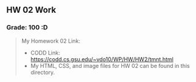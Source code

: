 ## HW 02 Work

### Grade: 100 :D

>My Homework 02 Link: 
>* CODD Link: https://codd.cs.gsu.edu/~vdo10/WP/HW/HW2/tmnt.html
>* My HTML, CSS, and image files for HW 02 can be found in this directory.
